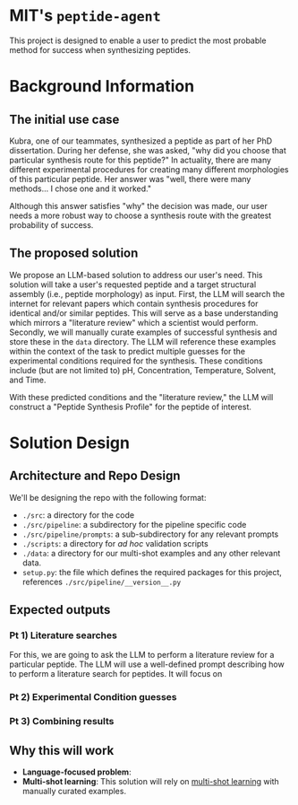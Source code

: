 # MIT's `peptide-agent`

This project is designed to enable a user to predict the most probable method for success when synthesizing peptides.


# Background Information

## The initial use case

Kubra, one of our teammates, synthesized a peptide as part of her PhD dissertation.
During her defense, she was asked, "why did you choose that particular synthesis route for this peptide?"
In actuality, there are many different experimental procedures for creating many different morphologies of this particular peptide.
Her answer was "well, there were many methods... I chose one and it worked."

Although this answer satisfies "why" the decision was made, 
our user needs a more robust way to choose a synthesis route with the greatest probability of success.


## The proposed solution

We propose an LLM-based solution to address our user's need.
This solution will take a user's requested peptide and a target structural assembly (i.e., peptide morphology) as input.
First, the LLM will search the internet for relevant papers which contain synthesis procedures for identical and/or similar peptides.
This will serve as a base understanding which mirrors a "literature review" which a scientist would perform.
Secondly, we will manually curate examples of successful synthesis and store these in the `data` directory.
The LLM will reference these examples within the context of the task to predict multiple guesses 
for the experimental conditions required for the synthesis.
These conditions include (but are not limited to) pH, Concentration, Temperature, Solvent, and Time.

With these predicted conditions and the "literature review," the LLM will construct a "Peptide Synthesis Profile" for the peptide of interest. 


# Solution Design

## Architecture and Repo Design

We'll be designing the repo with the following format:

- `./src`: a directory for the code
- `./src/pipeline`: a subdirectory for the pipeline specific code
- `./src/pipeline/prompts`: a sub-subdirectory for any relevant prompts
- `./scripts`: a directory for *ad hoc* validation scripts
- `./data`: a directory for our multi-shot examples and any other relevant data.
- `setup.py`: the file which defines the required packages for this project, references `./src/pipeline/__version__.py`


## Expected outputs

### Pt 1) Literature searches

For this, we are going to ask the LLM to perform a literature review for a particular peptide.
The LLM will use a well-defined prompt describing how to perform a literature search for peptides.
It will focus on 

### Pt 2) Experimental Condition guesses

### Pt 3) Combining results


## Why this will work

- **Language-focused problem**:
- **Multi-shot learning**: This solution will rely on [multi-shot learning](https://medium.com/@anmoltalwar/multi-shot-prompting-15a7c4b8b78e)
with manually curated examples. 



